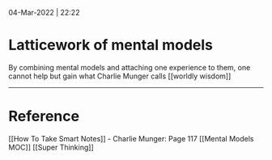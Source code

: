 04-Mar-2022 | 22:22



# Latticework of mental models

By combining mental models and attaching one experience to them, one cannot help but gain what Charlie Munger calls [[worldly wisdom]]

---

# Reference
[[How To Take Smart Notes]]  - Charlie Munger: Page 117
[[Mental Models MOC]]
[[Super Thinking]]